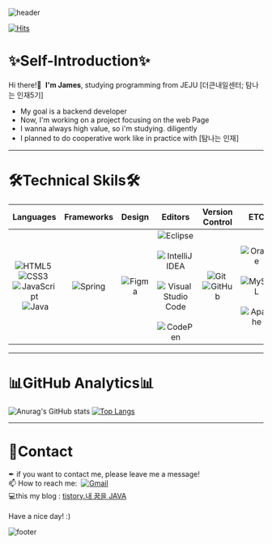 ![header](https://capsule-render.vercel.app/api?type=waving&color=gradient&height=100&text=🌵JAMES_KANG&fontSize=45&section=header)

[![Hits](https://hits.seeyoufarm.com/api/count/incr/badge.svg?url=https%3A%2F%2Fgithub.com%2FSi-Hyeak-KANG&count_bg=%2379C83D&title_bg=%23555555&icon=&icon_color=%23E7E7E7&title=hits&edge_flat=false)](https://hits.seeyoufarm.com)
# ✨Self-Introduction✨
Hi there!🙌 &nbsp;<strong>I'm James</strong>,&nbsp;studying programming from JEJU [더큰내일센터; 탐나는 인재5기]<br>
* My goal is a backend developer
* Now, I'm working on a project focusing on the web Page
* I wanna always high value, so i'm studying. diligently 
* I planned to do cooperative work like in practice with [탐나는 인재]

* * *
# 🛠Technical Skils🛠
|Languages |Frameworks |Design |Editors|Version Control |ETC|
|:---:|:---:|:---:|:---:|:---:|:---:|
|![HTML5](https://img.shields.io/badge/html5-%23E34F26.svg?style=for-the-btn&logo=html5&logoColor=white)&nbsp;![CSS3](https://img.shields.io/badge/css3-%231572B6.svg?style=for-the-btn&logo=css3&logoColor=white)&nbsp;![JavaScript](https://img.shields.io/badge/javascript-%23F7DF1E.svg?style=for-the-btn&logo=javascript&logoColor=black)&nbsp;![Java](https://img.shields.io/badge/java-%23007396.svg?style=for-the-btn&logo=java&logoColor=white)|![Spring](https://img.shields.io/badge/spring-%236DB33F.svg?style=for-the-btn&logo=spring&logoColor=white)|![Figma](https://img.shields.io/badge/figma-%23F24E1E.svg?style=for-the-btn&logo=figma&logoColor=white)|![Eclipse](https://img.shields.io/badge/Eclipse-%232C2255.svg?style=for-the-btn&logo=Eclipse&logoColor=white)&nbsp;![IntelliJ IDEA](https://img.shields.io/badge/IntelliJIDEA-000000.svg?style=for-the-btn&logo=intellij-idea&logoColor=white)&nbsp;![Visual Studio Code](https://img.shields.io/badge/Visual%20Studio%20Code-0078d7.svg?style=for-the-btn&logo=visual-studio-code&logoColor=white)&nbsp;![CodePen](https://img.shields.io/badge/CodePen-white?style=for-the-btn&logo=codepen&logoColor=black)|![Git](https://img.shields.io/badge/git-%23F05033.svg?style=for-the-btn&logo=git&logoColor=white)&nbsp;![GitHub](https://img.shields.io/badge/github-%23121011.svg?style=for-the-btn&logo=github&logoColor=white)|![Oracle](https://img.shields.io/badge/Oracle-F80000?style=for-the-btn&logo=oracle&logoColor=white)&nbsp;![MySQL](https://img.shields.io/badge/mysql-%2300f.svg?style=for-the-btn&logo=mysql&logoColor=white)&nbsp;![Apache](https://img.shields.io/badge/apache-%23D42029.svg?style=for-the-btn&logo=apache&logoColor=white)|

* * *
# 📊GitHub Analytics📊
![Anurag's GitHub stats](https://github-readme-stats.vercel.app/api?username=Si-Hyeak-KANG&show_icons=true&theme=tokyonight)&nbsp;[![Top Langs](https://github-readme-stats.vercel.app/api/top-langs/?username=Si-Hyeak-KANG&layout=compact)](https://github.com/anuraghazra/github-readme-stats)

* * *
# 🤝Contact
✒&nbsp;if you want to contact me, please leave me a message! <br>
📫 How to reach me: &nbsp;[![Gmail](https://img.shields.io/badge/Gmail-D14836?style=for-the-badge&logo=gmail&logoColor=white)](zlcls456@gmail.com)<br>
💻this my blog : [tistory.내 꿈을 JAVA](https://kang-james.tistory.com/) 
<br>
<br>Have a nice day! :) 

![footer](https://capsule-render.vercel.app/api?type=waving&color=gradient&height=100&section=footer)
